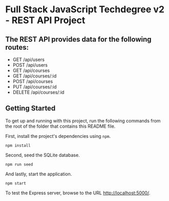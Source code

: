 
# Full Stack JavaScript Techdegree v2 - REST API Project

## The REST API provides data for the following routes:
* GET /api/users
* POST /api/users
* GET /api/courses
* GET /api/courses/:id
* POST /api/courses
* PUT /api/courses/:id
* DELETE /api/courses/:id

## Getting Started

To get up and running with this project, run the following commands from the root of the folder that contains this README file.

First, install the project's dependencies using `npm`.

```
npm install

```

Second, seed the SQLite database.

```
npm run seed
```

And lastly, start the application.

```
npm start
```

To test the Express server, browse to the URL [http://localhost:5000/](http://localhost:5000/).
